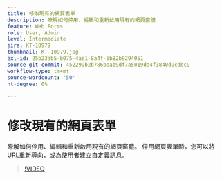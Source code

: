 ```yaml
---
title: 修改現有的網頁表單
description: 瞭解如何停用、編輯和重新啟用現有的網頁窗體
feature: Web Forms
role: User, Admin
level: Intermediate
jira: KT-10979
thumbnail: KT-10979.jpg
exl-id: 25b23ab5-b075-4ae1-8a4f-6b82b9294051
source-git-commit: 452299b2b786beab9df7a5019da4f3840d9cdec9
workflow-type: tm+mt
source-wordcount: '50'
ht-degree: 0%

---
```


# 修改現有的網頁表單

瞭解如何停用、編輯和重新啟用現有的網頁窗體。 停用網頁表單時，您可以將URL重新導向，或為使用者建立自定義訊息。

>[!VIDEO](https://video.tv.adobe.com/v/346677?quality=12&learn=on&hidetitle=true)
